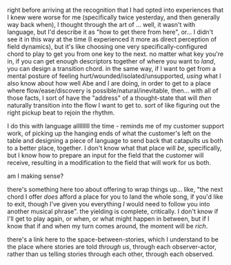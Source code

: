 right before arriving at the recognition that I had opted into experiences that I knew were worse for me (specifically twice yesterday, and then generally way back when), I thought through the art of ... well, it wasn't with language, but I'd describe it as "how to get there from here", or... I didn't see it in this way at the time (I experienced it more as direct perception of field dynamics), but it's like choosing one very specifically-configured chord to play to get you from one key to the next. no matter what key you're in, if you can get enough descriptors together of where you want to *land*, you can design a transition chord. in the same way, if I want to get from a mental posture of feeling hurt/wounded/isolated/unsupported, *using* what I also know about how well Abe and I are doing, in order to get to a place where flow/ease/discovery is possible/natural/inevitable, then... with all of those facts, I sort of have the "address" of a thought-state that will *then* naturally transition into the flow I want to get to. sort of like figuring out the right pickup beat to rejoin the rhythm.

I do this with language alllllllll the time - reminds me of my customer support work, of picking up the hanging ends of what the customer's left on the table and designing a piece of language to send back that catapults us both to a better place, together. I don't know what that place will *be*, specifically, but I know how to prepare an input for the field that the customer will receive, resulting in a modification to the field that will work for us both.

am I making sense?

there's something here too about offering to wrap things up... like, "the next chord I offer *does* afford a place for you to land the whole song, if you'd like to exit, though I've given you everything *I* would need to follow you into another musical phrase". the yielding is complete, critically. I don't know if I'll get to play again, or when, or what might happen in between, but if I know that if and when my turn comes around, the moment will be *rich*.

there's a link here to the space-between-stories, which I understand to be the place where stories are told *through us*, through each observer-actor, rather than us telling stories through each other, through each observed.
